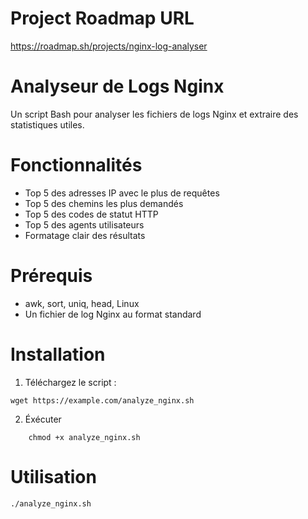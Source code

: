 # Project Roadmap URL

https://roadmap.sh/projects/nginx-log-analyser

# Analyseur de Logs Nginx

Un script Bash pour analyser les fichiers de logs Nginx et extraire des statistiques utiles.

# Fonctionnalités

- Top 5 des adresses IP avec le plus de requêtes
- Top 5 des chemins les plus demandés
- Top 5 des codes de statut HTTP
- Top 5 des agents utilisateurs
- Formatage clair des résultats

# Prérequis

- awk, sort, uniq, head, Linux
- Un fichier de log Nginx au format standard

# Installation

1. Téléchargez le script :
```
wget https://example.com/analyze_nginx.sh
```
2. Éxécuter

```
    chmod +x analyze_nginx.sh
```

# Utilisation

```
./analyze_nginx.sh

```